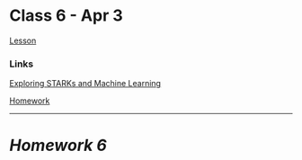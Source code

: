 # Class 6 - Apr 3

[Lesson](./Lesson6.pdf)

### Links

[Exploring STARKs and Machine Learning](https://twitter.com/Saurab9290/status/1775560736854655240?s=08)

[Homework](./Homework6.pdf)

---

# **_Homework 6_**
